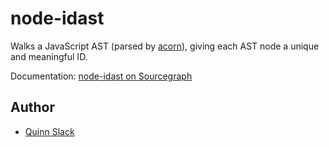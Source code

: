 node-idast
=====================

Walks a JavaScript AST (parsed by [acorn](https://github.com/marijnh/acorn)), giving each AST node a
unique and meaningful ID.

Documentation: [node-idast on Sourcegraph](https://sourcegraph.com/github.com/sourcegraph/node-idast)


Author
---------------------

* [Quinn Slack](mailto:qslack@qslack.com)
